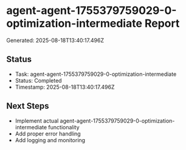 # agent-agent-1755379759029-0-optimization-intermediate Report

Generated: 2025-08-18T13:40:17.496Z

## Status
- Task: agent-agent-1755379759029-0-optimization-intermediate
- Status: Completed
- Timestamp: 2025-08-18T13:40:17.496Z

## Next Steps
- Implement actual agent-agent-1755379759029-0-optimization-intermediate functionality
- Add proper error handling
- Add logging and monitoring
